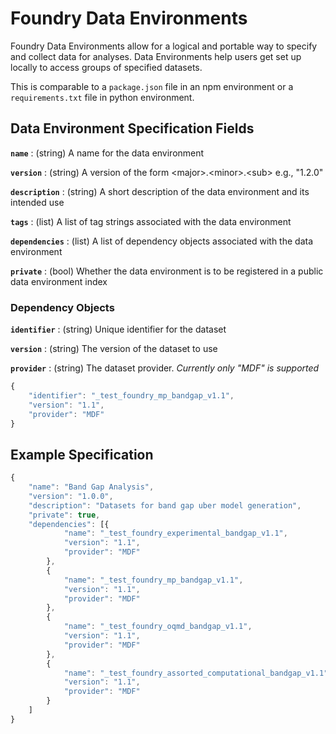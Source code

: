 # Foundry Data Environments

Foundry Data Environments allow for a logical and portable way to specify and collect data for analyses. Data Environments help users get set up locally to access groups of specified datasets.&#x20;

This is comparable to a `package.json` file in an npm environment or a `requirements.txt` file in python environment.

## Data Environment Specification Fields

**`name`** : (string) A name for the data environment

**`version`** : (string) A version of the form \<major>.\<minor>.\<sub> e.g., "1.2.0"

**`description`**  : (string) A short description of the data environment and its intended use

**`tags`**  : (list) A list of tag strings associated with the data environment

**`dependencies`**  : (list) A list of dependency objects associated with the data environment

**`private`**  : (bool) Whether the data environment is to be registered in a public data environment index

### Dependency Objects

**`identifier`** : (string) Unique identifier for the dataset

**`version`** : (string) The version of the dataset to use

**`provider`** : (string) The dataset provider. _Currently only "MDF" is supported_

```javascript
{
    "identifier": "_test_foundry_mp_bandgap_v1.1",
    "version": "1.1",
    "provider": "MDF"
}
```

## Example Specification

```javascript
{
	"name": "Band Gap Analysis",
	"version": "1.0.0",
	"description": "Datasets for band gap uber model generation",
	"private": true,
	"dependencies": [{
			"name": "_test_foundry_experimental_bandgap_v1.1",
			"version": "1.1",
			"provider": "MDF"
		},
		{
			"name": "_test_foundry_mp_bandgap_v1.1",
			"version": "1.1",
			"provider": "MDF"
		},
		{
			"name": "_test_foundry_oqmd_bandgap_v1.1",
			"version": "1.1",
			"provider": "MDF"
		},
		{
			"name": "_test_foundry_assorted_computational_bandgap_v1.1",
			"version": "1.1",
			"provider": "MDF"
		}
	]
}
```

